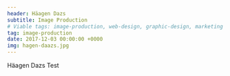 ```yaml
---
header: Häagen Dazs
subtitle: Image Production
# Viable tags: image-production, web-design, graphic-design, marketing
tag: image-production
date: 2017-12-03 00:00:00 +0000
img: hagen-daazs.jpg
---
```


Häagen Dazs Test
